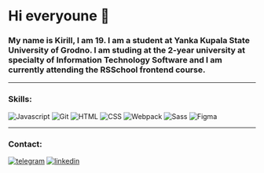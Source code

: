 # Hi everyoune 👋

### My name is Kirill, I am 19. I am a student at Yanka Kupala State University of Grodno. I am studing at the 2-year university at specialty of Information Technology Software and I am currently attending the RSSchool frontend course.
---
### Skills:
![Javascript](https://img.shields.io/badge/Javascript-090909?style=for-the-badge&logo=Javascript)
![Git](https://img.shields.io/badge/Git-090909?style=for-the-badge&logo=Git)
![HTML](https://img.shields.io/badge/HTML-090909?style=for-the-badge&logo=html5)
![CSS](https://img.shields.io/badge/CSS-090909?style=for-the-badge&logo=css3&logoColor=264de4)
![Webpack](https://img.shields.io/badge/Webpack-090909?style=for-the-badge&logo=Webpack)
![Sass](https://img.shields.io/badge/Sass-090909?style=for-the-badge&logo=sass)
![Figma](https://img.shields.io/badge/Figma-090909?style=for-the-badge&logo=Figma)

---
### Contact:
[![telegram](https://img.shields.io/badge/Telegram-090909?style=for-the-badge&logo=Telegram)](https://t.me/ich_kirich)
[![linkedin](https://img.shields.io/badge/Linkedin-090909?style=for-the-badge&logo=Linkedin)](https://www.linkedin.com/in/kirill-medvedz?original_referer=)
